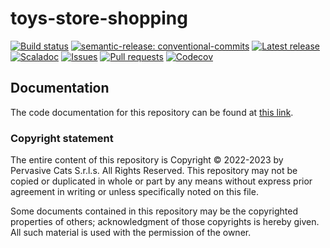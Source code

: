 # toys-store-shopping

[![Build status](https://github.com/pervasive-cats/toys-store-shopping/actions/workflows/release.yml/badge.svg)](https://github.com/pervasive-cats/toys-store-shopping/actions/workflows/release.yml)
[![semantic-release: conventional-commits](https://img.shields.io/badge/semantic--release-conventional_commits-e10098?logo=semantic-release)](https://github.com/semantic-release/semantic-release)
[![Latest release](https://img.shields.io/github/v/release/pervasive-cats/toys-store-shopping)](https://github.com/pervasive-cats/toys-store-shopping/releases/latest/)
[![Scaladoc](https://img.shields.io/github/v/release/pervasive-cats/toys-store-shopping?label=scaladoc)](https://pervasive-cats.github.io/toys-store-shopping/io/github/pervasivecats)
[![Issues](https://img.shields.io/github/issues/pervasive-cats/toys-store-shopping)](https://github.com/pervasive-cats/toys-store-shopping/issues)
[![Pull requests](https://img.shields.io/github/issues-pr/pervasive-cats/toys-store-shopping)](https://github.com/pervasive-cats/toys-store-shopping/pulls)
[![Codecov](https://codecov.io/gh/pervasive-cats/toys-store-shopping/branch/main/graph/badge.svg?token=UX36N6CU78)](https://codecov.io/gh/pervasive-cats/toys-store-shopping)

## Documentation

The code documentation for this repository can be found at [this link](https://pervasive-cats.github.io/toys-store-shopping/).

### Copyright statement

The entire content of this repository is Copyright © 2022-2023 by Pervasive Cats S.r.l.s. All Rights Reserved. This repository may
not be copied or duplicated in whole or part by any means without express prior agreement in writing or unless specifically noted
on this file. 

Some documents contained in this repository may be the copyrighted properties of others; acknowledgment of those copyrights is 
hereby given. All such material is used with the permission of the owner.
